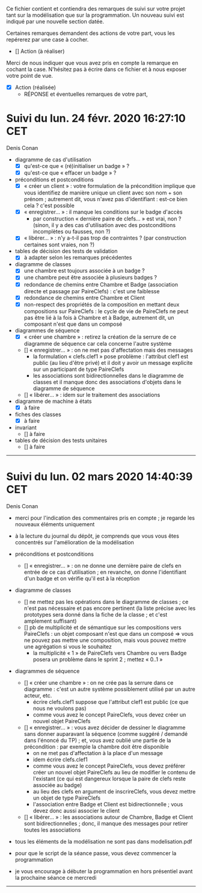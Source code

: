 Ce fichier contient et contiendra des remarques de suivi sur votre
projet tant sur la modélisation que sur la programmation. Un nouveau
suivi est indiqué par une nouvelle section datée.

Certaines remarques demandent des actions de votre part, vous les
repérerez par une case à cocher.

- []  Action (à réaliser) 

Merci de nous indiquer que vous avez pris en compte la remarque en
cochant la case. N'hésitez pas à écrire dans ce fichier et à nous
exposer votre point de vue.

- [x] Action (réalisée)
    - RÉPONSE et éventuelles remarques de votre part, 


# Suivi du lun. 24 févr. 2020 16:27:10 CET
Denis Conan
- diagramme de cas d'utilisation
    - [x] qu'est-ce que « (ré)initialiser un badge » ?
    - [x] qu'est-ce que « effacer un badge » ?
- préconditions et postconditions
    - [x] « créer un client » : votre formulation de la précondition implique
         que vous identifiez de manière unique un client avec son nom + son
         prénom ; autrement dit, vous n'avez pas d'identifiant : est-ce bien
         cela ? c'est possible
    - [x] « enregistrer... » : il manque les conditions sur le badge d'accès
         + par construction « dernière paire de clefs... » est vrai, non ?
           (sinon, il y a des cas d'utilisation avec des postconditions
            incomplètes ou fausses, non ?)
    - [x] « libérer... » : n'y a-t-il pas trop de contraintes ? (par construction
         certaines sont vraies, non ?)
- tables de décision des tests de validation
    - [x] à adapter selon les remarques précédentes
- diagramme de classes
    - [x] une chambre est toujours associée à un badge ?
    - [x] une chambre peut être associée à plusieurs badges ?
    - [x] redondance de chemins entre Chambre et Badge (association directe et
         passage par PaireClefs) : c'est une faiblesse
    - [x] redondance de chemins entre Chambre et Client
    - [x] non-respect des propriétés de la composition en mettant deux
         compositions sur PaireClefs : le cycle de vie de PaireClefs ne peut
         pas être lié à la fois à Chambre et à Badge, autrement dit, un
         composant n'est que dans un composé
- diagrammes de séquence
    - [x] « créer une chambre » : retirez la création de la serrure de ce
         diagramme de séquence car cela concerne l'autre système
    - [] « enregistrer... » : on ne met pas d'affectation mais des messages
         + la formulation « clefs.clef1 » pose problème : l'attribut clef1 est
           public (au lieu d'être privé) et il doit y avoir un message
           explicite sur un participant de type PaireClefs
         + les associations sont bidirectionnelles dans le diagramme de classes
           et il manque donc des associations d'objets dans le diagramme de
           séquence
    - [] « libérer... » : idem sur le traitement des associations
- diagramme de machine à états
    - [x] à faire
- fiches des classes
    - [x] à faire
- invariant
    - [] à faire
- tables de décision des tests unitaires
    - [] à faire

---

# Suivi du lun. 02 mars 2020 14:40:39 CET
Denis Conan
- merci pour l'indication des commentaires pris en compte ; je regarde les
  nouveaux éléments uniquement
- à la lecture du journal du dépôt, je comprends que vous vous êtes concentrés
  sur l'amélioration de la modélisation
- préconditions et postconditions
    - [] « enregistrer... » : on ne donne une dernière paire de clefs en
         entrée de ce cas d'utilisation ; en revanche, on donne l'identifiant
         d'un badge et on vérifie qu'il est à la réception
- diagramme de classes
    - [] ne mettez pas les opérations dans le diagramme de classes ; ce n'est
         pas nécessaire et pas encore pertinent (la liste précise avec les
         prototypes sera donné dans la fiche de la classe ; et c'est amplement
         suffisant)
    - [] pb de multiplicité et de sémantique sur les compositions vers
         PaireClefs : un objet composant n'est que dans un composé
         => vous ne pouvez pas mettre une composition, mais vous pouvez mettre
            une agrégation si vous le souhaitez
         + la multiplicité « 1 » de PaireClefs vers Chambre ou vers Badge
           posera un problème dans le sprint 2 ; mettez « 0..1 »
- diagrammes de séquence
    - [] « créer une chambre » : on ne crée pas la serrure dans ce diagramme :
         c'est un autre système possiblement utilisé par un autre acteur, etc.
         + écrire clefs.clef1 suppose que l'attribut clef1 est public (ce que
           nous ne voulons pas)
         + comme vous avez le concept PaireClefs, vous devez créer
           un nouvel objet PaireClefs
    - [] « enregistrer... » : vous avez décider de dessiner le diagramme sans
         donner auparavant la séquence (comme suggéré / demandé dans l'énoncé
         du TP) ; et, vous avez oublié une partie de la précondition : par
         exemple la chambre doit être disponible
         + on ne met pas d'affectation à la place d'un message
         + idem écrire clefs.clef1
         + comme vous avez le concept PaireClefs, vous devez préférer créer
           un nouvel objet PaireClefs au lieu de modifier le contenu de
           l'existant (ce qui est dangereux lorsque la paire de clefs reste
           associée au badge)
         + au lieu des clefs en argument de inscrireClefs, vous devez mettre
           un objet de type PaireClefs
         + l'association entre Badge et Client est bidirectionnelle ; vous
           devez donc aussi associer le client
    - [] « libérer... » : les associations autour de Chambre, Badge et Client
         sont bidirectionnelles ; donc, il manque des messages pour retirer
         toutes les associations

- tous les éléments de la modélisation ne sont pas dans modelisation.pdf

- pour que le script de la séance passe, vous devez commencer la programmation

- je vous encourage à débuter la programmation en hors présentiel avant la
  prochaine séance ce mercredi

---
